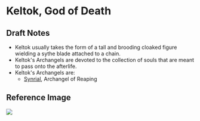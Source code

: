 # Keltok, God of Death

## Draft Notes

- Keltok usually takes the form of a tall and brooding cloaked figure wielding a sythe blade attached to a chain.
- Keltok's Archangels are devoted to the collection of souls that are meant to pass onto the afterlife.
- Keltok's Archangels are:
  - [Synrial](synrial.md), Archangel of Reaping

## Reference Image

![](/.assets/img/keltok.png)
